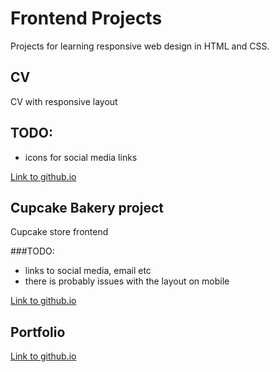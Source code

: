 # Frontend Projects 

Projects for learning responsive web design in HTML and CSS.

## CV 

CV with responsive layout

## TODO:

- icons for social media links

[Link to github.io](https://robotsson.github.io/cv/index.html)

## Cupcake Bakery project

Cupcake store frontend

###TODO:

- links to social media, email etc
- there is probably issues with the layout on mobile

[Link to github.io](https://robotsson.github.io/cakery/index.html)

## Portfolio

[Link to github.io](https://robotsson.github.io/portfolio/index.html)
